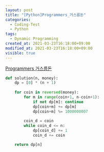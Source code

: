 ```yaml
---
layout: post
title: "[Python]Programmers_거스름돈"
categories:
  - Coding-Test
  - Python
tags:
  - Dynamic Programming
created_at: 2021-03-23T16:18:00+09:00
modified_at: 2021-03-23T16:18:00+09:00
visible: true
---
```




[Programmers 거스름돈](https://programmers.co.kr/learn/courses/30/lessons/12907)

```python
def solution(n, money):
    dp = [0] * (n + 1)
    
    for coin in reversed(money):
        for m in range(coin+1, n-coin+1):
            if not dp[m]: continue
            dp[coin+m] += dp[m]
            dp[coin+m] %= 1000000007
        
        coin_d = coin
        while coin_d <= n:
            dp[coin_d] += 1
            coin_d += coin

    return dp[n]
```
